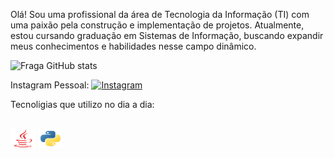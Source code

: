 Olá! Sou uma profissional da área de Tecnologia da Informação (TI) com uma paixão pela construção e implementação de projetos. Atualmente, estou cursando graduação em Sistemas de Informação, buscando expandir meus conhecimentos e habilidades nesse campo dinâmico.



![Fraga GitHub stats](https://github-readme-stats.vercel.app/api?username=moniquepatriotaa&show_icons=true&theme=dracula&count_private=true)




Instagram Pessoal: [![Instagram](https://img.shields.io/badge/Instagram-E4405F?style=for-the-badge&logo=instagram&logoColor=white)](https://instagram.com/moniquepatriotaa)

Tecnoligias que utilizo no dia a dia:

<div style="display: inline_block"><br>
  <img align="center" alt="Rafa-Js" height="30" width="40" src="https://raw.githubusercontent.com/devicons/devicon/master/icons/java/java-plain.svg">

  <img align="center" alt="Rafa-Python" height="30" width="40" src="https://raw.githubusercontent.com/devicons/devicon/master/icons/python/python-original.svg">
 
</div>

